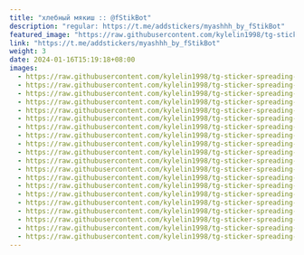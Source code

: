 ```yaml
---
title: "хлебный мякиш :: @fStikBot"
description: "regular: https://t.me/addstickers/myashhh_by_fStikBot"
featured_image: "https://raw.githubusercontent.com/kylelin1998/tg-sticker-spreading-worldwide-images/main/img/57736d0c-5d5f-45ba-a484-756c40f0a757.jpg"
link: "https://t.me/addstickers/myashhh_by_fStikBot"
weight: 3
date: 2024-01-16T15:19:18+08:00
images:
  - https://raw.githubusercontent.com/kylelin1998/tg-sticker-spreading-worldwide-images/main/img/57736d0c-5d5f-45ba-a484-756c40f0a757.jpg
  - https://raw.githubusercontent.com/kylelin1998/tg-sticker-spreading-worldwide-images/main/img/ddcf67a2-d76a-4b95-9594-29f7a6b79149.jpg
  - https://raw.githubusercontent.com/kylelin1998/tg-sticker-spreading-worldwide-images/main/img/4c321a53-8f30-41af-a8db-500f650e86a0.jpg
  - https://raw.githubusercontent.com/kylelin1998/tg-sticker-spreading-worldwide-images/main/img/6b3221f2-9433-48c9-9706-2cceeae46200.jpg
  - https://raw.githubusercontent.com/kylelin1998/tg-sticker-spreading-worldwide-images/main/img/398a7802-7ea3-4e28-80ff-e48155ac7ebd.jpg
  - https://raw.githubusercontent.com/kylelin1998/tg-sticker-spreading-worldwide-images/main/img/055634b2-b1c0-4366-85f7-b338735fb058.jpg
  - https://raw.githubusercontent.com/kylelin1998/tg-sticker-spreading-worldwide-images/main/img/9c60ea0c-1655-4971-831c-fe437952958c.jpg
  - https://raw.githubusercontent.com/kylelin1998/tg-sticker-spreading-worldwide-images/main/img/9ed51b45-fa9a-48e5-bb58-9f90a2adaba4.jpg
  - https://raw.githubusercontent.com/kylelin1998/tg-sticker-spreading-worldwide-images/main/img/adee3aae-454c-4eea-8101-c7125347ff93.jpg
  - https://raw.githubusercontent.com/kylelin1998/tg-sticker-spreading-worldwide-images/main/img/a0de2794-8aa4-4d15-a05b-5fe986b38cf2.jpg
  - https://raw.githubusercontent.com/kylelin1998/tg-sticker-spreading-worldwide-images/main/img/e8662ef4-5bb4-4b0b-a852-98a2a825811a.jpg
  - https://raw.githubusercontent.com/kylelin1998/tg-sticker-spreading-worldwide-images/main/img/b2ff3d57-6043-4b20-81ff-93c07139152f.jpg
  - https://raw.githubusercontent.com/kylelin1998/tg-sticker-spreading-worldwide-images/main/img/51b82ca7-17b0-4622-af24-7f45a3315e67.jpg
  - https://raw.githubusercontent.com/kylelin1998/tg-sticker-spreading-worldwide-images/main/img/1876c8a1-c22f-44b3-9788-a6854798cd5d.jpg
  - https://raw.githubusercontent.com/kylelin1998/tg-sticker-spreading-worldwide-images/main/img/add88d7f-df8d-4d03-857e-de3b8431bcac.jpg
  - https://raw.githubusercontent.com/kylelin1998/tg-sticker-spreading-worldwide-images/main/img/32aa51f5-5b51-4603-8a3b-7feea17d1995.jpg
  - https://raw.githubusercontent.com/kylelin1998/tg-sticker-spreading-worldwide-images/main/img/25b57303-4f0d-4aad-9d9f-a441f526b5d5.jpg
  - https://raw.githubusercontent.com/kylelin1998/tg-sticker-spreading-worldwide-images/main/img/93654261-2cdb-40dd-b000-918fd548a3f1.jpg
  - https://raw.githubusercontent.com/kylelin1998/tg-sticker-spreading-worldwide-images/main/img/f9348b21-10a4-4121-83a1-e24ef3b43c69.jpg
  - https://raw.githubusercontent.com/kylelin1998/tg-sticker-spreading-worldwide-images/main/img/dfa27465-1b78-4b41-b380-de40fc4e4b61.jpg
---
```

